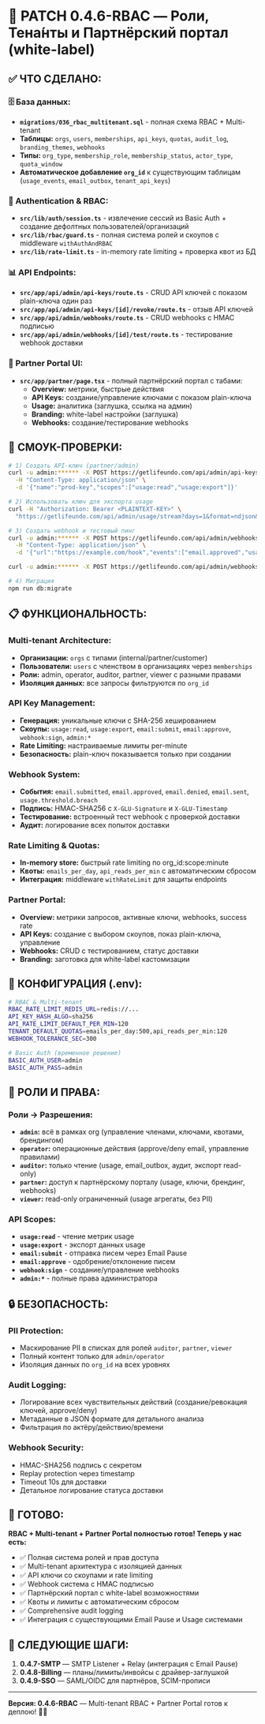 # 🔐 PATCH 0.4.6-RBAC — **Роли, Тена́нты и Партнёрский портал (white-label)**

## ✅ ЧТО СДЕЛАНО:

### **🗄️ База данных:**
- **`migrations/036_rbac_multitenant.sql`** - полная схема RBAC + Multi-tenant
- **Таблицы:** `orgs`, `users`, `memberships`, `api_keys`, `quotas`, `audit_log`, `branding_themes`, `webhooks`
- **Типы:** `org_type`, `membership_role`, `membership_status`, `actor_type`, `quota_window`
- **Автоматическое добавление `org_id`** к существующим таблицам (`usage_events`, `email_outbox`, `tenant_api_keys`)

### **🔐 Authentication & RBAC:**
- **`src/lib/auth/session.ts`** - извлечение сессий из Basic Auth + создание дефолтных пользователей/организаций
- **`src/lib/rbac/guard.ts`** - полная система ролей и скоупов с middleware `withAuthAndRBAC`
- **`src/lib/rate-limit.ts`** - in-memory rate limiting + проверка квот из БД

### **📊 API Endpoints:**
- **`src/app/api/admin/api-keys/route.ts`** - CRUD API ключей с показом plain-ключа один раз
- **`src/app/api/admin/api-keys/[id]/revoke/route.ts`** - отзыв API ключей
- **`src/app/api/admin/webhooks/route.ts`** - CRUD webhooks с HMAC подписью
- **`src/app/api/admin/webhooks/[id]/test/route.ts`** - тестирование webhook доставки

### **🎨 Partner Portal UI:**
- **`src/app/partner/page.tsx`** - полный партнёрский портал с табами:
  - **Overview:** метрики, быстрые действия
  - **API Keys:** создание/управление ключами с показом plain-ключа
  - **Usage:** аналитика (заглушка, ссылка на админ)
  - **Branding:** white-label настройки (заглушка)
  - **Webhooks:** создание/тестирование webhooks

## 🧪 СМОУК-ПРОВЕРКИ:

```bash
# 1) Создать API-ключ (partner/admin)
curl -u admin:****** -X POST https://getlifeundo.com/api/admin/api-keys \
  -H "Content-Type: application/json" \
  -d '{"name":"prod-key","scopes":["usage:read","usage:export"]}'

# 2) Использовать ключ для экспорта usage
curl -H "Authorization: Bearer <PLAINTEXT-KEY>" \
  "https://getlifeundo.com/api/admin/usage/stream?days=1&format=ndjson&gzip=1"

# 3) Создать webhook и тестовый пинг
curl -u admin:****** -X POST https://getlifeundo.com/api/admin/webhooks \
  -H "Content-Type: application/json" \
  -d '{"url":"https://example.com/hook","events":["email.approved","usage.threshold.breach"]}'

curl -u admin:****** -X POST https://getlifeundo.com/api/admin/webhooks/test/<id>

# 4) Миграция
npm run db:migrate
```

## 📋 ФУНКЦИОНАЛЬНОСТЬ:

### **Multi-tenant Architecture:**
- **Организации:** `orgs` с типами (internal/partner/customer)
- **Пользователи:** `users` с членством в организациях через `memberships`
- **Роли:** admin, operator, auditor, partner, viewer с разными правами
- **Изоляция данных:** все запросы фильтруются по `org_id`

### **API Key Management:**
- **Генерация:** уникальные ключи с SHA-256 хешированием
- **Скоупы:** `usage:read`, `usage:export`, `email:submit`, `email:approve`, `webhook:sign`, `admin:*`
- **Rate Limiting:** настраиваемые лимиты per-minute
- **Безопасность:** plain-ключ показывается только при создании

### **Webhook System:**
- **События:** `email.submitted`, `email.approved`, `email.denied`, `email.sent`, `usage.threshold.breach`
- **Подпись:** HMAC-SHA256 с `X-GLU-Signature` и `X-GLU-Timestamp`
- **Тестирование:** встроенный тест webhook с проверкой доставки
- **Аудит:** логирование всех попыток доставки

### **Rate Limiting & Quotas:**
- **In-memory store:** быстрый rate limiting по org_id:scope:minute
- **Квоты:** `emails_per_day`, `api_reads_per_min` с автоматическим сбросом
- **Интеграция:** middleware `withRateLimit` для защиты endpoints

### **Partner Portal:**
- **Overview:** метрики запросов, активные ключи, webhooks, success rate
- **API Keys:** создание с выбором скоупов, показ plain-ключа, управление
- **Webhooks:** CRUD с тестированием, статус доставки
- **Branding:** заготовка для white-label кастомизации

## 🔧 КОНФИГУРАЦИЯ (.env):

```bash
# RBAC & Multi-tenant
RBAC_RATE_LIMIT_REDIS_URL=redis://...
API_KEY_HASH_ALGO=sha256
API_RATE_LIMIT_DEFAULT_PER_MIN=120
TENANT_DEFAULT_QUOTAS=emails_per_day:500,api_reads_per_min:120
WEBHOOK_TOLERANCE_SEC=300

# Basic Auth (временное решение)
BASIC_AUTH_USER=admin
BASIC_AUTH_PASS=admin
```

## 🎯 РОЛИ И ПРАВА:

### **Роли → Разрешения:**
- **`admin`:** всё в рамках org (управление членами, ключами, квотами, брендингом)
- **`operator`:** операционные действия (approve/deny email, управление правилами)
- **`auditor`:** только чтение (usage, email_outbox, аудит, экспорт read-only)
- **`partner`:** доступ к партнёрскому порталу (usage, ключи, брендинг, webhooks)
- **`viewer`:** read-only ограниченный (usage агрегаты, без PII)

### **API Scopes:**
- **`usage:read`** - чтение метрик usage
- **`usage:export`** - экспорт данных usage
- **`email:submit`** - отправка писем через Email Pause
- **`email:approve`** - одобрение/отклонение писем
- **`webhook:sign`** - создание/управление webhooks
- **`admin:*`** - полные права администратора

## 🔒 БЕЗОПАСНОСТЬ:

### **PII Protection:**
- Маскирование PII в списках для ролей `auditor`, `partner`, `viewer`
- Полный контент только для `admin/operator`
- Изоляция данных по `org_id` на всех уровнях

### **Audit Logging:**
- Логирование всех чувствительных действий (создание/ревокация ключей, approve/deny)
- Метаданные в JSON формате для детального анализа
- Фильтрация по актёру/действию/времени

### **Webhook Security:**
- HMAC-SHA256 подпись с секретом
- Replay protection через timestamp
- Timeout 10s для доставки
- Детальное логирование статуса доставки

## 🎯 ГОТОВО:

**RBAC + Multi-tenant + Partner Portal полностью готов! Теперь у нас есть:**
- ✅ Полная система ролей и прав доступа
- ✅ Multi-tenant архитектура с изоляцией данных
- ✅ API ключи со скоупами и rate limiting
- ✅ Webhook система с HMAC подписью
- ✅ Партнёрский портал с white-label возможностями
- ✅ Квоты и лимиты с автоматическим сбросом
- ✅ Comprehensive audit logging
- ✅ Интеграция с существующими Email Pause и Usage системами

## 📝 СЛЕДУЮЩИЕ ШАГИ:

1. **0.4.7-SMTP** — SMTP Listener + Relay (интеграция с Email Pause)
2. **0.4.8-Billing** — планы/лимиты/инвойсы с драйвер-заглушкой
3. **0.4.9-SSO** — SAML/OIDC для партнёров, SCIM-прописи

---

**Версия: 0.4.6-RBAC** — Multi-tenant RBAC + Partner Portal готов к деплою! 🔐👥


